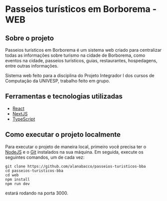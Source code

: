 # Passeios turísticos em Borborema - WEB

## Sobre o projeto

Passeios turísticos em Borborema é um sistema web criado para centralizar todas as informações sobre turismo na cidade de Borborema, como eventos na cidade, passeios turísticos, guias, restaurantes, hospedagens, entre outras informações.

Sistema web feito para a disciplina do Projeto Integrador I dos cursos de Computação da UNIVESP, trabalho feito em grupo.

## Ferramentas e tecnologias utilizadas

- [React](https://react.dev/)
- [NextJS](https://nextjs.org/)
- [TypeScript](https://www.typescriptlang.org/)

## Como executar o projeto localmente

Para executar o projeto de maneira local, primeiro você precisa ter o [NodeJS](https://nodejs.org/) e o [Git](https://git-scm.com/) instalados na sua máquina. Em seguida, execute os seguintes comandos, um de cada vez:

```
git clone https://github.com/alanabacco/passeios-turisticos-bba
cd passeios-turisticos-bba
cd web
npm install
npm run dev
```

estará rodando na porta 3000.
